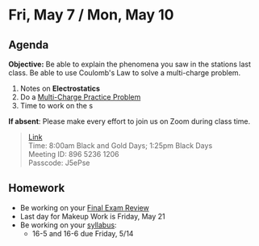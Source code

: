 Fri, May 7 / Mon, May 10
==================    
  
Agenda    
---------    
**Objective:** Be able to explain the phenomena you saw in the stations last class.  Be able to use Coulomb's Law to solve a multi-charge problem.
  
1. Notes on **Electrostatics**
2. Do a [Multi-Charge Practice Problem](https://avon.schoology.com/course/2624603229/materials/gp/4946764596)
3. Time to work on the s


**If absent**: Please make every effort to join us on Zoom during class time.

> [Link](https://us02web.zoom.us/j/89652361206?pwd=L3ZYQzBGNitFK0J6K1M4Nk1iM1dYQT09)      
> Time: 8:00am Black and Gold Days; 1:25pm Black Days    
> Meeting ID: 896 5236 1206      
> Passcode: J5ePse

  
Homework     
-------------    
- Be working on your [Final Exam Review][rev]
- Last day for Makeup Work is Friday, May 21
- Be working on your [syllabus]:
	- 16-5 and 16-6 due Friday, 5/14

[rev]: https://avon.schoology.com/course/2624603229/materials?f=369844930
[test]: https://avon.schoology.com/assignment/4925783860/assessment_questions
[syllabus]: https://avon.schoology.com/course/2624603229/materials?f=369843924#foldersexpanded=
<!--stackedit_data:
eyJoaXN0b3J5IjpbLTEzNzkzMTkyMTgsLTc3NTQ0MjkwNiwxMj
MyMzE2OTU1LDYxODA0MjMzNywxNTgwNzk5NDA1LC0yMDQ3Nzc4
NTg1LC0xNDczNTIzOTEzLC0zOTg4MzQ3NjQsLTIxNjMwMTk2MC
wxODA5NDQ0ODU4LC04MjczNjkxMjgsLTE3NDMwNDU3OTEsLTIw
OTg0MDk5NjAsMjAxOTc2MTk2MCwtMTAyNTczMTYxMywtMTI5Nz
UzNzk5MywtMTMxOTMzNjk1MCwtMjcwNjY5NDc5LC0zNDkwMzI4
MSwtOTYwMDQ2MDUyXX0=
-->